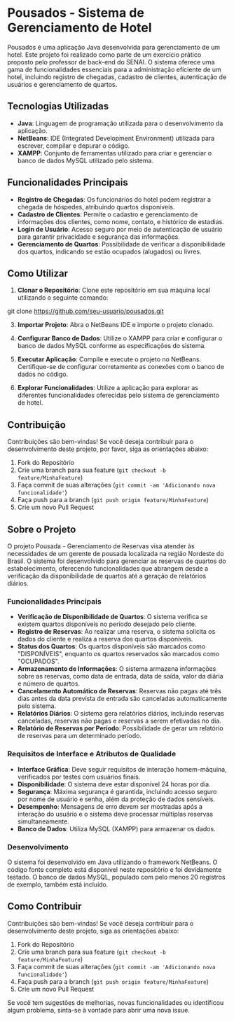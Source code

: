 # Pousados - Sistema de Gerenciamento de Hotel

Pousados é uma aplicação Java desenvolvida para gerenciamento de um hotel. Este projeto foi realizado como parte de um exercício prático proposto pelo professor de back-end do SENAI. O sistema oferece uma gama de funcionalidades essenciais para a administração eficiente de um hotel, incluindo registro de chegadas, cadastro de clientes, autenticação de usuários e gerenciamento de quartos.

## Tecnologias Utilizadas

- **Java**: Linguagem de programação utilizada para o desenvolvimento da aplicação.
- **NetBeans**: IDE (Integrated Development Environment) utilizada para escrever, compilar e depurar o código.
- **XAMPP**: Conjunto de ferramentas utilizado para criar e gerenciar o banco de dados MySQL utilizado pelo sistema.

## Funcionalidades Principais

- **Registro de Chegadas**: Os funcionários do hotel podem registrar a chegada de hóspedes, atribuindo quartos disponíveis.
- **Cadastro de Clientes**: Permite o cadastro e gerenciamento de informações dos clientes, como nome, contato, e histórico de estadias.
- **Login de Usuário**: Acesso seguro por meio de autenticação de usuário para garantir privacidade e segurança das informações.
- **Gerenciamento de Quartos**: Possibilidade de verificar a disponibilidade dos quartos, indicando se estão ocupados (alugados) ou livres.

## Como Utilizar

1. **Clonar o Repositório**: Clone este repositório em sua máquina local utilizando o seguinte comando:

git clone https://github.com/seu-usuario/pousados.git

3. **Importar Projeto**: Abra o NetBeans IDE e importe o projeto clonado.

4. **Configurar Banco de Dados**: Utilize o XAMPP para criar e configurar o banco de dados MySQL conforme as especificações do sistema.

5. **Executar Aplicação**: Compile e execute o projeto no NetBeans. Certifique-se de configurar corretamente as conexões com o banco de dados no código.

6. **Explorar Funcionalidades**: Utilize a aplicação para explorar as diferentes funcionalidades oferecidas pelo sistema de gerenciamento de hotel.

## Contribuição

Contribuições são bem-vindas! Se você deseja contribuir para o desenvolvimento deste projeto, por favor, siga as orientações abaixo:

1. Fork do Repositório
2. Crie uma branch para sua feature (`git checkout -b feature/MinhaFeature`)
3. Faça commit de suas alterações (`git commit -am 'Adicionando nova funcionalidade'`)
4. Faça push para a branch (`git push origin feature/MinhaFeature`)
5. Crie um novo Pull Request

## Sobre o Projeto

O projeto Pousada - Gerenciamento de Reservas visa atender às necessidades de um gerente de pousada localizada na região Nordeste do Brasil. O sistema foi desenvolvido para gerenciar as reservas de quartos do estabelecimento, oferecendo funcionalidades que abrangem desde a verificação da disponibilidade de quartos até a geração de relatórios diários.

### Funcionalidades Principais

- **Verificação de Disponibilidade de Quartos**: O sistema verifica se existem quartos disponíveis no período desejado pelo cliente.
- **Registro de Reservas**: Ao realizar uma reserva, o sistema solicita os dados do cliente e realiza a reserva dos quartos disponíveis.
- **Status dos Quartos**: Os quartos disponíveis são marcados como "DISPONÍVEIS", enquanto os quartos reservados são marcados como "OCUPADOS".
- **Armazenamento de Informações**: O sistema armazena informações sobre as reservas, como data de entrada, data de saída, valor da diária e número de quartos.
- **Cancelamento Automático de Reservas**: Reservas não pagas até três dias antes da data prevista de entrada são canceladas automaticamente pelo sistema.
- **Relatórios Diários**: O sistema gera relatórios diários, incluindo reservas canceladas, reservas não pagas e reservas a serem efetivadas no dia.
- **Relatório de Reservas por Período**: Possibilidade de gerar um relatório de reservas para um determinado período.

### Requisitos de Interface e Atributos de Qualidade

- **Interface Gráfica**: Deve seguir requisitos de interação homem-máquina, verificados por testes com usuários finais.
- **Disponibilidade**: O sistema deve estar disponível 24 horas por dia.
- **Segurança**: Máxima segurança é garantida, incluindo acesso seguro por nome de usuário e senha, além da proteção de dados sensíveis.
- **Desempenho**: Mensagens de erro devem ser mostradas após a interação do usuário e o sistema deve processar múltiplas reservas simultaneamente.
- **Banco de Dados**: Utiliza MySQL (XAMPP) para armazenar os dados.

### Desenvolvimento

O sistema foi desenvolvido em Java utilizando o framework NetBeans. O código fonte completo está disponível neste repositório e foi devidamente testado. O banco de dados MySQL, populado com pelo menos 20 registros de exemplo, também está incluído.

## Como Contribuir

Contribuições são bem-vindas! Se você deseja contribuir para o desenvolvimento deste projeto, siga as orientações abaixo:

1. Fork do Repositório
2. Crie uma branch para sua feature (`git checkout -b feature/MinhaFeature`)
3. Faça commit de suas alterações (`git commit -am 'Adicionando nova funcionalidade'`)
4. Faça push para a branch (`git push origin feature/MinhaFeature`)
5. Crie um novo Pull Request

Se você tem sugestões de melhorias, novas funcionalidades ou identificou algum problema, sinta-se à vontade para abrir uma nova issue.
